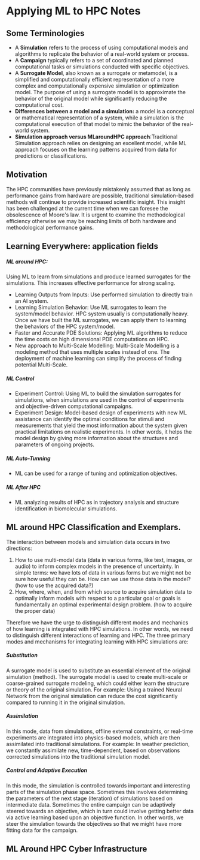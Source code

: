 # Applying ML to HPC Notes

## Some Terminologies
* A __Simulation__ refers to the process of using computational models and algorithms to replicate the behavior of a real-world system or process.
* A __Campaign__ typically refers to a set of coordinated and planned computational tasks or simulations conducted with specific objectives.
* A __Surrogate Model__, also known as a surrogate or metamodel, is a simplified and computationally efficient representation of a more complex and computationally expensive simulation or optimization model. The purpose of using a surrogate model is to approximate the behavior of the original model while significantly reducing the computational cost.
* __Differences between a model and a simulation:__ a model is a conceptual or mathematical representation of a system, while a simulation is the computational execution of that model to mimic the behavior of the real-world system.
* __Simulation approach versus MLaroundHPC approach__:Traditional Simulation approach relies on designing an excellent model, while ML approach focuses on the learning patterns acquired from data for predictions or classifications.  

## Motivation
The HPC communities have previously mistakenly assumed that as long as performance gains from hardware are possible, traditional simulation-based methods will continue to provide increased scientific insight. This insight has been challenged at the current time when we can foresee the obsolescence of Moore's law. It is urgent to examine the methodological efficiency otherwise we may be reaching limits of both hardware and methodological performance gains.
## Learning Everywhere: application fields

##### ML around HPC:
Using ML to learn from simulations and produce learned surrogates for the simulations. This increases effective performance for strong scaling.
* Learning Outputs from Inputs: Use performed simulation to directly train an AI system.
* Learning Simulation Behavior: Use ML surrogates to learn the system/model behavior. HPC system usually is computationally heavy. Once we have built the ML surrogates, we can apply them to learning the behaviors of the HPC system/model.
* Faster and Accurate PDE Solutions: Applying ML algorithms to reduce the time costs on high dimensional PDE computations on HPC.
* New approach to Multi-Scale Modelling: Multi-Scale Modelling is a modeling method that uses multiple scales instead of one. The deployment of machine learning can simplify the process of finding potential Multi-Scale.
##### ML Control
* Experiment Control: Using ML to build the simulation surrogates for simulations, when simulations are used in the control of experiments and objective-driven computational campaigns.
* Experiment Design: Model-based design of experiments with new ML assistance can identify the optimal conditions for stimuli and measurements that yield the most information about the system given practical limitations on realistic experiments. In other words, it helps the model design by giving more information about the structures and parameters of ongoing projects.
##### ML Auto-Tunning
* ML can be used for a range of tuning and optimization objectives.
##### ML After HPC
* ML analyzing results of HPC as in trajectory analysis and structure identification in biomolecular simulations.
## ML around HPC Classification and Exemplars.
The interaction between models and simulation data occurs in two directions: 
1) How to use multi-modal data (data in various forms, like text, images, or audio) to inform complex models in the presence of uncertainty. In simple terms: we have lots of data in various forms but we might not be sure how useful they can be. How can we use those data in the model? (how to use the acquired data?)
2) How, where, when, and from which source to acquire simulation data to optimally inform models with respect to a particular goal or goals is fundamentally an optimal experimental design problem. (how to acquire the proper data)

Therefore we have the urge to distinguish different modes and mechanics of how learning is integrated with HPC simulations. In other words, we need to distinguish different interactions of learning and HPC. The three primary modes and mechanisms for integrating learning with HPC simulations are:
##### Substitution
A surrogate model is used to substitute an essential element of the original simulation (method). The surrogate model is used to create multi-scale or coarse-grained surrogate modeling, which could either learn the structure or theory of the original simulation. For example: Using a trained Neural Network from the original simulation can reduce the cost significantly compared to running it in the original simulation. 
##### Assimilation
In this mode, data from simulations, offline external constraints, or real-time experiments are integrated into physics-based models, which are then assimilated into traditional simulations. For example: In weather prediction, we constantly assimilate new, time-dependent, based on observations corrected simulations into the traditional simulation model. 
##### Control and Adaptive Execution
In this mode, the simulation is controlled towards important and interesting parts of the simulation phase space. Sometimes this involves determining the parameters of the next stage (iteration) of simulations based on intermediate data. Sometimes the entire campaign can be adaptively steered towards an objective, which in turn could involve getting better data via active learning based upon an objective function. In other words, we steer the simulation towards the objectives so that we might have more fitting data for the campaign.
## ML Around HPC Cyber Infrastructure



